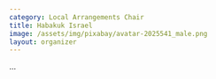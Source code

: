 ```yaml
---
category: Local Arrangements Chair
title: Habakuk Israel
image: /assets/img/pixabay/avatar-2025541_male.png
layout: organizer
---
```


...
